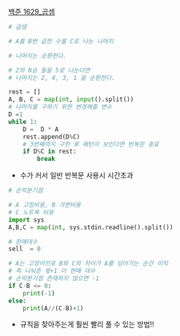 [백준 1629_곱셈](https://www.acmicpc.net/problem/1629)

```python
# 곱셈

# A를 B번 곱한 수를 C로 나눈 나머지

# 나머지는 순환한다.

# 2의 N승 들을 5로 나눈다면
# 나머지는 2, 4, 3, 1 을 순환한다.

rest = []
A, B, C = map(int, input().split())
# 나머지를 구하기 위한 변경해줄 변수
D =1
while 1:
    D =  D * A 
    rest.append(D%C)
    # 3번째까지 구한 후 패턴이 보인다면 반복문 종료 
    if D%C in rest:
        break
```

- 수가 커서 일반 반복문 사용시 시간초과

```python
# 손익분기점

# A 고정비용, B 가변비용
# C 노트북 비용
import sys
A,B,C = map(int, sys.stdin.readline().split())

# 판매대수
sell  = 0

# A는 고정이므로 B와 C의 차이가 A를 넘어가는 순간 이익
# 즉 나눠준 몫+1 이 판매 대수
# 손익분기점 존재하지 않으면 -1
if C-B <= 0:
    print(-1)
else:
    print(A//(C-B)+1)
```

- 규칙을 찾아주는게 훨씬 빨리 풀 수 있는 방법!!
